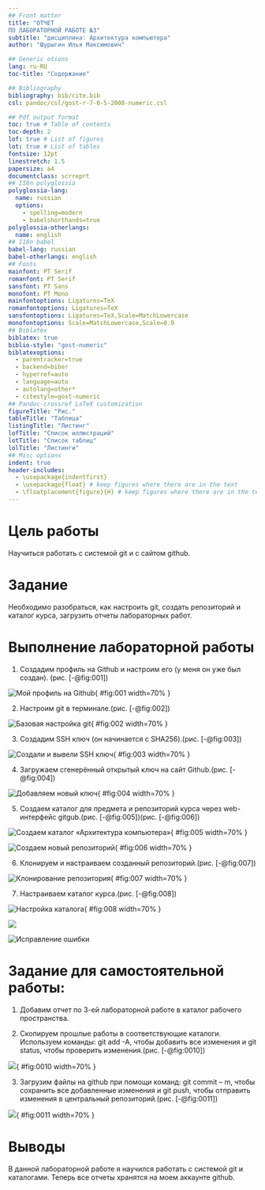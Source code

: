 ```yaml
---
## Front matter
title: "ОТЧЕТ 
ПО ЛАБОРАТОРНОЙ РАБОТЕ №3"
subtitle: "дисциплина: Архитектура компьютера"
author: "Шурыгин Илья Максимович"

## Generic otions
lang: ru-RU
toc-title: "Содержание"

## Bibliography
bibliography: bib/cite.bib
csl: pandoc/csl/gost-r-7-0-5-2008-numeric.csl

## Pdf output format
toc: true # Table of contents
toc-depth: 2
lof: true # List of figures
lot: true # List of tables
fontsize: 12pt
linestretch: 1.5
papersize: a4
documentclass: scrreprt
## I18n polyglossia
polyglossia-lang:
  name: russian
  options:
	- spelling=modern
	- babelshorthands=true
polyglossia-otherlangs:
  name: english
## I18n babel
babel-lang: russian
babel-otherlangs: english
## Fonts
mainfont: PT Serif
romanfont: PT Serif
sansfont: PT Sans
monofont: PT Mono
mainfontoptions: Ligatures=TeX
romanfontoptions: Ligatures=TeX
sansfontoptions: Ligatures=TeX,Scale=MatchLowercase
monofontoptions: Scale=MatchLowercase,Scale=0.9
## Biblatex
biblatex: true
biblio-style: "gost-numeric"
biblatexoptions:
  - parentracker=true
  - backend=biber
  - hyperref=auto
  - language=auto
  - autolang=other*
  - citestyle=gost-numeric
## Pandoc-crossref LaTeX customization
figureTitle: "Рис."
tableTitle: "Таблица"
listingTitle: "Листинг"
lofTitle: "Список иллюстраций"
lotTitle: "Список таблиц"
lolTitle: "Листинги"
## Misc options
indent: true
header-includes:
  - \usepackage{indentfirst}
  - \usepackage{float} # keep figures where there are in the text
  - \floatplacement{figure}{H} # keep figures where there are in the text
---
```


# Цель работы

Научиться работать с системой git и с сайтом github.

# Задание

Необходимо разобраться, как настроить git, создать репозиторий и каталог курса, загрузить отчеты лабораторных работ. 

# Выполнение лабораторной работы

1. Создадим профиль на Github и настроим его (у меня он уже был создан). (рис. [-@fig:001])

![Мой профиль на Github](image/img-1.jpeg){ #fig:001 width=70% }

2.	Настроим git в терминале.(рис. [-@fig:002])

![Базовая настройка git](image/img-2.jpeg){ #fig:002 width=70% }

3.	Создадим SSH ключ (он начинается с SHA256).(рис. [-@fig:003])

![Создали и вывели SSH ключ](image/img-3.jpeg){ #fig:003 width=70% }

4.	Загружаем сгенерённый открытый ключ на сайт Github.(рис. [-@fig:004])

![Добавляем новый ключ](image/img-4.jpg){ #fig:004 width=70% }

5.	Создаем каталог для предмета и репозиторий курса через web-интерфейс gitgub.(рис. [-@fig:005])(рис. [-@fig:006])

![Создаем каталог «Архитектура компьютера»](image/img-5.jpg){ #fig:005 width=70% }

![Создаем новый репозиторий](image/img-6.jpg){ #fig:006 width=70% }

6.	Клонируем и настраиваем созданный репозиторий.(рис. [-@fig:007])

![Клонирование репозитория](image/img-7.jpg){ #fig:007 width=70% }

7.	Настраиваем каталог курса.(рис. [-@fig:008])

![Настройка каталога](image/img-8.jpg){ #fig:008 width=70% }

![](image/img-9.1.jpg)

![Исправление ошибки](image/img-9.2.jpg)

# Задание для самостоятельной работы:

1.	Добавим отчет по 3-ей лабораторной работе в каталог рабочего пространства.

2.	Скопируем прошлые работы в соответствующие каталоги. Используем команды: git add -A, чтобы добавить все изменения и git status, чтобы проверить изменения.(рис. [-@fig:0010])

![](image/img-10.jpg){ #fig:0010 width=70% }

3.	Загрузим файлы на github при помощи команд: git commit – m, чтобы сохранить все добавленные изменения и git push, чтобы отправить изменения в центральный репозиторий.(рис. [-@fig:0011])

![](image/img-11.jpg){ #fig:0011 width=70% }

# Выводы

В данной лабораторной работе я научился работать с системой git и каталогами. Теперь все отчеты хранятся на моем аккаунте github.
